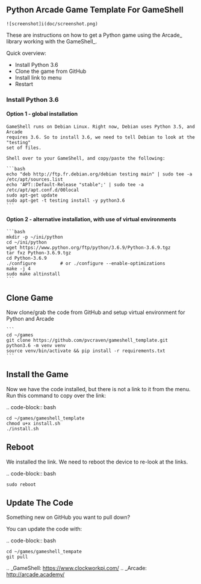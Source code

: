 ## Python Arcade Game Template For GameShell

	![screenshot]i(doc/screenshot.png)

These are instructions on how to get a Python game using the Arcade_ library
working with the GameShell_.

Quick overview:

- Install Python 3.6
- Clone the game from GitHub
- Install link to menu
- Restart

### Install Python 3.6

#### Option 1 - global installation

    GameShell runs on Debian Linux. Right now, Debian uses Python 3.5, and Arcade
    requires 3.6. So to install 3.6, we need to tell Debian to look at the "testing"
    set of files.

    Shell over to your GameShell, and copy/paste the following:

    ```bash
    echo "deb http://ftp.fr.debian.org/debian testing main" | sudo tee -a /etc/apt/sources.list
    echo 'APT::Default-Release "stable";' | sudo tee -a /etc/apt/apt.conf.d/00local
    sudo apt-get update
    sudo apt-get -t testing install -y python3.6
    ```

#### Option 2 - alternative installation, with use of virtual environments

    ```bash
    mkdir -p ~/ini/python
    cd ~/ini/python
    wget https://www.python.org/ftp/python/3.6.9/Python-3.6.9.tgz
    tar fxz Python-3.6.9.tgz
    cd Python-3.6.9
    ./configure         # or ./configure --enable-optimizations
    make -j 4
    sudo make altinstall
    ```

Clone Game
----------

Now clone/grab the code from GitHub and setup virtual environment for Python and Arcade
    
    ```
    cd ~/games
    git clone https://github.com/pvcraven/gameshell_template.git
    python3.6 -m venv venv
    source venv/bin/activate && pip install -r requirements.txt
    ```

Install the Game
----------------

Now we have the code installed, but there is not a link to it from the menu.
Run this command to copy over the link:

.. code-block:: bash

    cd ~/games/gameshell_template
    chmod u+x install.sh
    ./install.sh

Reboot
------

We installed the link. We need to reboot the device to re-look at the links.

.. code-block:: bash

    sudo reboot

Update The Code
---------------

Something new on GitHub you want to pull down?

You can update the code with:

.. code-block:: bash

    cd ~/games/gameshell_tempate
    git pull

.. _GameShell: https://www.clockworkpi.com/
.. _Arcade: http://arcade.academy/
